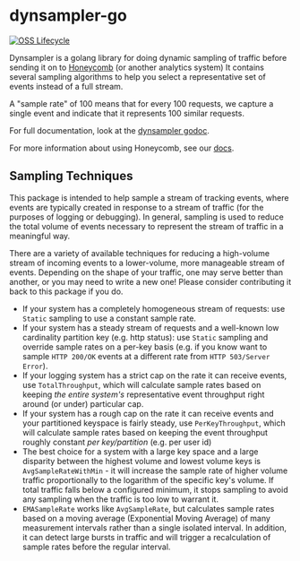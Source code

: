 # dynsampler-go

[![OSS Lifecycle](https://img.shields.io/osslifecycle/honeycombio/dynsampler-go)](https://github.com/honeycombio/home/blob/main/honeycomb-oss-lifecycle-and-practices.md)

Dynsampler is a golang library for doing dynamic sampling of traffic before sending it on to [Honeycomb](https://honeycomb.io) (or another analytics system)
It contains several sampling algorithms to help you select a representative set of events instead of a full stream.

A "sample rate" of 100 means that for every 100 requests, we capture a single event and indicate that it represents 100 similar requests.

For full documentation, look at the [dynsampler godoc](https://godoc.org/github.com/honeycombio/dynsampler-go).

For more information about using Honeycomb, see our [docs](https://honeycomb.io/docs).

## Sampling Techniques

This package is intended to help sample a stream of tracking events, where events are typically created in response to a stream of traffic (for the purposes of logging or debugging). In general, sampling is used to reduce the total volume of events necessary to represent the stream of traffic in a meaningful way.

There are a variety of available techniques for reducing a high-volume stream of incoming events to a lower-volume, more manageable stream of events.
Depending on the shape of your traffic, one may serve better than another, or you may need to write a new one! Please consider contributing it back to this package if you do.

* If your system has a completely homogeneous stream of requests: use `Static` sampling to use a constant sample rate.
* If your system has a steady stream of requests and a well-known low cardinality partition key (e.g. http status): use `Static` sampling and override sample rates on a per-key basis (e.g. if you know want to sample `HTTP 200/OK` events at a different rate from `HTTP 503/Server Error`).
* If your logging system has a strict cap on the rate it can receive events, use `TotalThroughput`, which will calculate sample rates based on keeping *the entire system's* representative event throughput right around (or under) particular cap.
* If your system has a rough cap on the rate it can receive events and your partitioned keyspace is fairly steady, use `PerKeyThroughput`, which will calculate sample rates based on keeping the event throughput roughly constant *per key/partition* (e.g. per user id)
* The best choice for a system with a large key space and a large disparity between the highest volume and lowest volume keys is `AvgSampleRateWithMin` - it will increase the sample rate of higher volume traffic proportionally to the logarithm of the specific key's volume. If total traffic falls below a configured minimum, it stops sampling to avoid any sampling when the traffic is too low to warrant it.
* `EMASampleRate` works like `AvgSampleRate`, but calculates sample rates based on a moving average (Exponential Moving Average) of many measurement intervals rather than a single isolated interval. In addition, it can detect large bursts in traffic and will trigger a recalculation of sample rates before the regular interval.
